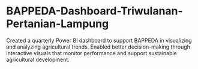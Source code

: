 # BAPPEDA-Dashboard-Triwulanan-Pertanian-Lampung
Created a quarterly Power BI dashboard to support BAPPEDA in visualizing and analyzing agricultural trends. Enabled better decision-making through interactive visuals that monitor performance and support sustainable agricultural development.
